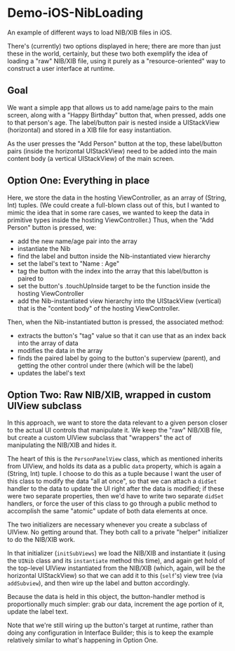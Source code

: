 # Demo-iOS-NibLoading
An example of different ways to load NIB/XIB files in iOS.

There's (currently) two options displayed in here; there are more than just these in the world, certainly, but these two both exemplify the idea of loading a "raw" NIB/XIB file, using it purely as a "resource-oriented" way to construct a user interface at runtime.

## Goal
We want a simple app that allows us to add name/age pairs to the main screen, along with a "Happy Birthday" button that, when pressed, adds one to that person's age. The label/button pair is nested inside a UIStackView (horizontal) and stored in a XIB file for easy instantiation.

As the user presses the "Add Person" button at the top, these label/button pairs (inside the horizontal UIStackView) need to be added into the main content body (a vertical UIStackView) of the main screen.

## Option One: Everything in place
Here, we store the data in the hosting ViewController, as an array of (String, Int) tuples. (We could create a full-blown class out of this, but I wanted to mimic the idea that in some rare cases, we wanted to keep the data in primitive types inside the hosting ViewController.) Thus, when the "Add Person" button is pressed, we:
* add the new name/age pair into the array
* instantiate the Nib
* find the label and button inside the Nib-instantiated view hierarchy
* set the label's text to "Name : Age"
* tag the button with the index into the array that this label/button is paired to
* set the button's .touchUpInside target to be the function inside the hosting ViewController
* add the Nib-instantiated view hierarchy into the UIStackView (vertical) that is the "content body" of the hosting ViewController.

Then, when the Nib-instantiated button is pressed, the associated method:
* extracts the button's "tag" value so that it can use that as an index back into the array of data
* modifies the data in the array
* finds the paired label by going to the button's superview (parent), and getting the other control under there (which will be the label)
* updates the label's text

## Option Two: Raw NIB/XIB, wrapped in custom UIView subclass
In this approach, we want to store the data relevant to a given person closer to the actual UI controls that manipulate it. We keep the "raw" NIB/XIB file, but create a custom UIView subclass that "wrappers" the act of manipulating the NIB/XIB and hides it.

The heart of this is the `PersonPanelView` class, which as mentioned inherits from UIView, and holds its data as a public `data` property, which is again a (String, Int) tuple. I choose to do this as a tuple because I want the user of this class to modify the data "all at once", so that we can attach a `didSet` handler to the data to update the UI right after the data is modified; if these were two separate properties, then we'd have to write two separate `didSet` handlers, or force the user of this class to go through a public method to accomplish the same "atomic" update of both data elements at once.

The two initializers are necessary whenever you create a subclass of UIView. No getting around that. They both call to a private "helper" initializer to do the NIB/XIB work.

In that initializer (`initSubViews`) we load the NIB/XIB and instantiate it (using the `UINib` class and its `instantiate` method this time), and again get hold of the top-level UIView instantiated from the NIB/XIB (which, again, will be the horizontal UIStackView) so that we can add it to this (`self`'s) view tree (via `addSubview`), and then wire up the label and button accordingly.

Because the data is held in this object, the button-handler method is proportionally much simpler: grab our data, increment the age portion of it, update the label text.

Note that we're still wiring up the button's target at runtime, rather than doing any configuration in Interface Builder; this is to keep the example relatively similar to what's happening in Option One.
